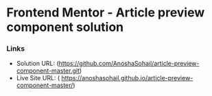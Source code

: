 # Frontend Mentor - Article preview component solution




### Links

- Solution URL: (https://github.com/AnoshaSohail/article-preview-component-master.git)
- Live Site URL: ( https://anoshasohail.github.io/article-preview-component-master/)

